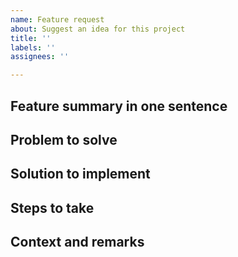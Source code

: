 ```yaml
---
name: Feature request
about: Suggest an idea for this project
title: ''
labels: ''
assignees: ''

---
```


## Feature summary in one sentence

## Problem to solve

## Solution to implement

## Steps to take

## Context and remarks
